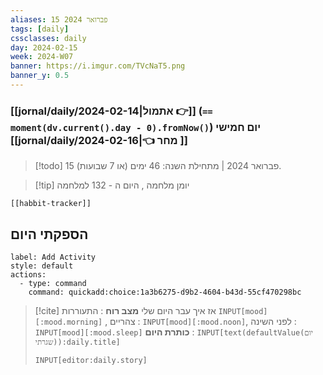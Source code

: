 ```yaml
---
aliases: 15 פברואר 2024
tags: [daily]
cssclasses: daily
day: 2024-02-15
week: 2024-W07
banner: https://i.imgur.com/TVcNaT5.png
banner_y: 0.5
---
```


### [[jornal/daily/2024-02-14|אתמול 👉]] (**`== moment(dv.current().day - 0).fromNow()`**) יום חמישי [[jornal/daily/2024-02-16|👈 מחר ]]

> [!todo]   15 פברואר 2024 | מתחילת השנה: 46 ימים (או 7 שבועות). 

> [!tip]  יומן מלחמה , היום ה - 132 למלחמה

```meta-bind-embed
[[habbit-tracker]]
```

## הספקתי היום

```meta-bind-button
label: Add Activity
style: default
actions: 
  - type: command
    command: quickadd:choice:1a3b6275-d9b2-4604-b43d-55cf470298bc

```

> [!cite] אז איך עבר היום שלי
> **מצב רוח** :  התעוררות `INPUT[mood][:mood.morning]` , צהריים : `INPUT[mood][:mood.noon]`,  לפני השינה :  `INPUT[mood][:mood.sleep]`
> **כותרת היום** : `INPUT[text(defaultValue(יום שגרתי)):daily.title]`
> ```meta-bind
> INPUT[editor:daily.story]
> ```